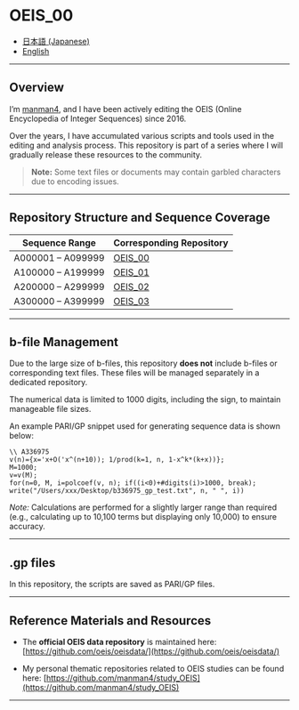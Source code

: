 # OEIS_00

* [日本語 (Japanese)](README_ja.md)
* [English](README.md)

---

## Overview

I’m [manman4](https://github.com/manman4), and I have been actively editing the OEIS (Online Encyclopedia of Integer Sequences) since 2016.

Over the years, I have accumulated various scripts and tools used in the editing and analysis process. This repository is part of a series where I will gradually release these resources to the community.

> **Note:** Some text files or documents may contain garbled characters due to encoding issues.

---

## Repository Structure and Sequence Coverage

| Sequence Range    | Corresponding Repository                      |
| ----------------- | --------------------------------------------- |
| A000001 – A099999 | [OEIS_00](https://github.com/manman4/OEIS_00) |
| A100000 – A199999 | [OEIS_01](https://github.com/manman4/OEIS_01) |
| A200000 – A299999 | [OEIS_02](https://github.com/manman4/OEIS_02) |
| A300000 – A399999 | [OEIS_03](https://github.com/manman4/OEIS_03) |

---

## b-file Management

Due to the large size of b-files, this repository **does not** include b-files or corresponding text files. These files will be managed separately in a dedicated repository.

The numerical data is limited to 1000 digits, including the sign, to maintain manageable file sizes.

An example PARI/GP snippet used for generating sequence data is shown below:

```PARI:
\\ A336975
v(n)={x='x+O('x^(n+10)); 1/prod(k=1, n, 1-x^k*(k+x))};
M=1000;
v=v(M);
for(n=0, M, i=polcoef(v, n); if((i<0)+#digits(i)>1000, break); write("/Users/xxx/Desktop/b336975_gp_test.txt", n, " ", i))
```

*Note:* Calculations are performed for a slightly larger range than required (e.g., calculating up to 10,100 terms but displaying only 10,000) to ensure accuracy.

---

## .gp files

In this repository, the scripts are saved as PARI/GP files.

---

## Reference Materials and Resources

* The **official OEIS data repository** is maintained here:
  [https://github.com/oeis/oeisdata/](https://github.com/oeis/oeisdata/)

* My personal thematic repositories related to OEIS studies can be found here:
  [https://github.com/manman4/study_OEIS](https://github.com/manman4/study_OEIS)

---


